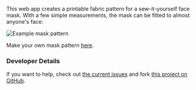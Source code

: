 This web app creates a printable fabric pattern for a sew-it-yourself face mask. With a few simple measurements, the mask can be fitted
to almost anyone's face:

![Example mask pattern](https://fenichel.github.io/mask-pattern-generator/sample_pattern.svg)

Make your own mask pattern [here](https://fenichel.github.io/mask-pattern-generator/).

### Developer Details

If you want to help, check out [the current issues](https://github.com/fenichel/mask-pattern-generator/issues) and fork [this project on GitHub](https://github.com/fenichel/mask-pattern-generator).